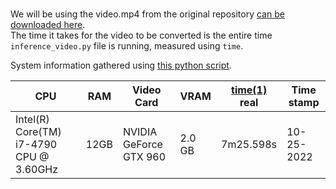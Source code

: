 # 

We will be using the video.mp4 from the original repository [can be downloaded here](https://drive.google.com/file/d/1i3xlKb7ax7Y70khcTcuePi6E7crO_dFc/view). \
The time it takes for the video to be converted is the entire time `inference_video.py` file is running, measured using `time`.

System information gathered using [this python script](benchmark/system-info.py).

| CPU | RAM | Video Card | VRAM | [time(1)](https://linux.die.net/man/1/time) real | Time stamp
| --------------- | --------------- | --------------- | --------------- | --------------- | --------------- |
| Intel(R) Core(TM) i7-4790 CPU @ 3.60GHz | 12GB | NVIDIA GeForce GTX 960 | 2.0 GB | 7m25.598s | 10-25-2022 |